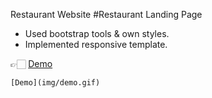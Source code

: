 Restaurant Website
#Restaurant Landing Page

- Used bootstrap tools & own styles.
- Implemented responsive template.

👉🏻 [Demo](https://yaninatrekhleb.github.io/restaurant-website/)


    [Demo](img/demo.gif)
